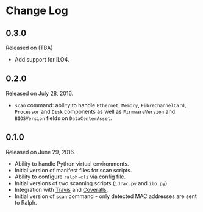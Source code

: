 # Change Log

## 0.3.0

Released on (TBA)

* Add support for iLO4.

## 0.2.0

Released on July 28, 2016.

* `scan` command: ability to handle `Ethernet`, `Memory`, `FibreChannelCard`,
  `Processor` and `Disk` components as well as `FirmwareVersion` and
  `BIOSVersion` fields on `DataCenterAsset`.

## 0.1.0

Released on June 29, 2016.

* Ability to handle Python virtual environments.
* Initial version of manifest files for scan scripts.
* Ability to configure `ralph-cli` via config file.
* Initial versions of two scanning scripts (`idrac.py` and `ilo.py`).
* Integration with [Travis][] and [Coveralls][].
* Initial version of `scan` command - only detected MAC addresses are sent to
  Ralph.

[Travis]: https://travis-ci.org/
[Coveralls]: https://coveralls.io/

